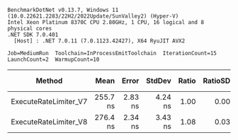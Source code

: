 ```

BenchmarkDotNet v0.13.7, Windows 11 (10.0.22621.2283/22H2/2022Update/SunValley2) (Hyper-V)
Intel Xeon Platinum 8370C CPU 2.80GHz, 1 CPU, 16 logical and 8 physical cores
.NET SDK 7.0.401
  [Host] : .NET 7.0.11 (7.0.1123.42427), X64 RyuJIT AVX2

Job=MediumRun  Toolchain=InProcessEmitToolchain  IterationCount=15  
LaunchCount=2  WarmupCount=10  

```
|                Method |     Mean |   Error |  StdDev | Ratio | RatioSD |   Gen0 | Allocated | Alloc Ratio |
|---------------------- |---------:|--------:|--------:|------:|--------:|-------:|----------:|------------:|
| ExecuteRateLimiter_V7 | 255.7 ns | 2.83 ns | 4.24 ns |  1.00 |    0.00 | 0.0148 |     376 B |        1.00 |
| ExecuteRateLimiter_V8 | 276.4 ns | 2.34 ns | 3.43 ns |  1.08 |    0.03 | 0.0014 |      40 B |        0.11 |
